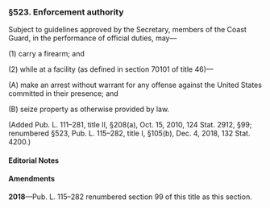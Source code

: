 ### §523. Enforcement authority ###

Subject to guidelines approved by the Secretary, members of the Coast Guard, in the performance of official duties, may—

(1) carry a firearm; and

(2) while at a facility (as defined in section 70101 of title 46)—

(A) make an arrest without warrant for any offense against the United States committed in their presence; and

(B) seize property as otherwise provided by law.

(Added Pub. L. 111–281, title II, §208(a), Oct. 15, 2010, 124 Stat. 2912, §99; renumbered §523, Pub. L. 115–282, title I, §105(b), Dec. 4, 2018, 132 Stat. 4200.)

#### **Editorial Notes** ####

#### Amendments ####

**2018**—Pub. L. 115–282 renumbered section 99 of this title as this section.